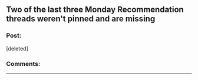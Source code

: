 ## Two of the last three Monday Recommendation threads weren't pinned and are missing

### Post:

[deleted]

### Comments:

---

